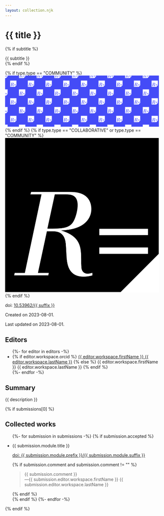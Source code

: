 ```yaml
---
layout: collection.njk
---
```

# {{ title }}
{% if subtitle %}
<div role="doc-subtitle">{{ subtitle }}</div>
{% endif %}
        
{% if type.type == "COMMUNITY" %}
<img class="header-image" src="header.jpg" />
{% endif %}
{% if type.type == "COLLABORATIVE" or type.type == "COMMUNITY" %}
<img class="icon-image" src="icon.svg" />
{% endif %}

doi: <a href="https://doi.org/10.53962/{{ suffix }}">10.53962/{{ suffix }}</a>

Created on 2023-08-01.

Last updated on  2023-08-01.

## Editors

<ul>
{%- for editor in editors -%}
 <li>
 {% if editor.workspace.orcid %}
 <a href="https://orcid.org/{{ editor.workspace.orcid }}">{{ editor.workspace.firstName }} {{ editor.workspace.lastName }}</a>
 {% else %}
 {{ editor.workspace.firstName }} {{ editor.workspace.lastName }}
 {% endif %}
 </li>
{%- endfor -%}
</ul>

## Summary

{{ description }}

{% if submissions[0] %}
## Collected works
<ul>
{%- for submission in submissions -%}
 {% if submission.accepted %} 
 <li>
 <p>{{ submission.module.title }}</p>
 <p><a href="https://doi.org/{{ submission.module.prefix }}/{{ submission.module.suffix }}">doi: {{ submission.module.prefix }}/{{ submission.module.suffix }}</a></p>
 {% if submission.comment and submission.comment != "" %}
 <blockquote>{{ submission.comment }}
 <div class="quote-footer">—{{ submission.editor.workspace.firstName }} {{ submission.editor.workspace.lastName }}</cite></div class="quote-footer"></blockquote>
 {% endif %}
 </li>
 {% endif %}
{%- endfor -%}
</ul>
{% endif %}

